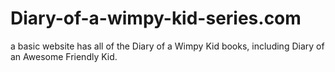 # Diary-of-a-wimpy-kid-series.com
a basic website has all of the Diary of a Wimpy Kid books, including Diary of an Awesome Friendly Kid.
